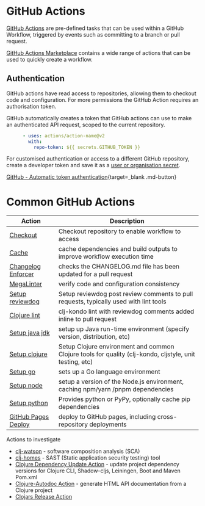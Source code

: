 # GitHub Actions

[GitHub Actions](https://docs.github.com/en/actions) are pre-defined tasks that can be used within a GitHub Workflow, triggered by events such as committing to a branch or pull request.

[GitHub Actions Marketplace]()  contains a wide range of actions that can be used to quickly create a workflow.


## Authentication

GitHub actions have read access to repositories, allowing them to checkout code and configuration.  For more permissions the GitHub Action requires an authorisation token.

GitHub automatically creates a token that GitHub actions can use to make an authenticated API request, scoped to the current repository.

```yaml title="Use automatically created token"
      - uses: actions/action-name@v2
        with:
          repo-token: ${{ secrets.GITHUB_TOKEN }}
```

For customised authentication or access to a different GitHub repository, create a developer token and save it as a [user or organisation secret](https://docs.github.com/en/actions/security-guides/encrypted-secrets).



[GitHub - Automatic token authentication](https://docs.github.com/en/actions/security-guides/automatic-token-authentication){target=_blank .md-button}


# Common GitHub Actions

| Action                                                                               | Description                                                                                             |
|--------------------------------------------------------------------------------------|---------------------------------------------------------------------------------------------------------|
| [Checkout](https://github.com/marketplace/actions/checkout)                          | Checkout repository to enable workflow to access                                                        |
| [Cache](https://github.com/marketplace/actions/cache)                                | cache dependencies and build outputs to improve workflow execution time                                 |
| [Changelog Enforcer](https://github.com/marketplace/actions/changelog-enforcer)      | checks the CHANGELOG.md file has been updated for a pull request                                        |
| [MegaLinter](https://github.com/marketplace/actions/megalinter)                      | verify code and configuration consistency                                                               |
| [Setup reviewdog](https://github.com/marketplace/actions/setup-reviewdog)            | Setup reviewdog post review comments to pull requests, typically used with lint tools                   |
| [Clojure lint](https://github.com/marketplace/actions/clojure-lint-action)           | clj-kondo lint with reviewdog comments added inline to pull request                                     |
| [Setup java jdk](https://github.com/marketplace/actions/setup-java-jdk)              | setup up Java run-time environment (specify version, distribution, etc)                                 |
| [Setup clojure](https://github.com/marketplace/actions/setup-clojure)                | Setup Clojure environment and common Clojure tools for quality (clj-kondo, cljstyle, unit testing, etc) |
| [Setup go](https://github.com/marketplace/actions/setup-go-environment)              | sets up a Go language environment                                                                       |
| [Setup node](https://github.com/marketplace/actions/setup-node-js-environment)       | setup a version of the Node.js environment, caching npm/yarn /pnpm dependencies                         |
| [Setup python](https://github.com/marketplace/actions/setup-python)                  | Provides python or PyPy, optionally cache pip dependencies                                              |
| [GitHub Pages Deploy](https://github.com/marketplace/actions/deploy-to-github-pages) | deploy to GitHub pages, including cross-repository deployments                                          |


Actions to investigate

- [clj-watson](https://github.com/clj-holmes/clj-watson) - software composition analysis (SCA)
- [clj-homes](https://github.com/marketplace/actions/clj-holmes-clojure) - SAST (Static application security testing) tool
- [Clojure Dependency Update Action](https://github.com/marketplace/actions/clojure-dependency-update-action) - update project dependency versions for Clojure CLI, Shadow-cljs, Leiningen, Boot and Maven Pom.xml
- [Clojure-Autodoc Action](https://github.com/marketplace/actions/clojure-documentation-action) - generate HTML API documentation from a Clojure project
- [Clojars Release Action](https://github.com/marketplace/actions/publish-to-clojars)
